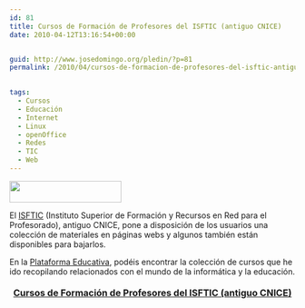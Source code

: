 ```yaml
---
id: 81
title: Cursos de Formación de Profesores del ISFTIC (antiguo CNICE)
date: 2010-04-12T13:16:54+00:00


guid: http://www.josedomingo.org/pledin/?p=81
permalink: /2010/04/cursos-de-formacion-de-profesores-del-isftic-antiguo-cnice/

  
tags:
  - Cursos
  - Educación
  - Internet
  - Linux
  - openOffice
  - Redes
  - TIC
  - Web
---
```

<img class="aligncenter" title="cnice" src="http://www.ite.educacion.es/formacion/enred/navegacion/navegacion/images/lg_forma.gif" alt="" width="197" height="38" />

El [ISFTIC](http://www.isftic.mepsyd.es/) (Instituto Superior de Formación y Recursos en Red para el Profesorado), antiguo CNICE, pone a disposición de los usuarios una colección de materiales en páginas webs y algunos también están disponibles para bajarlos.

En la [Plataforma Educativa](http://www.josedomingo.org/web/), podéis encontrar la colección de cursos que he ido recopilando relacionados con el mundo de la informática y la educación.

<h4 style="text-align: center;">
  <span style="font-size: medium;"><a href="http://www.josedomingo.org/web/mod/resource/view.php?id=1646">Cursos de Formación de Profesores del ISFTIC (antiguo CNICE)</a><br /> </span>
</h4>

<!-- AddThis Advanced Settings generic via filter on the_content -->

<!-- AddThis Share Buttons generic via filter on the_content -->
